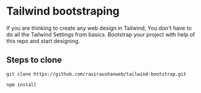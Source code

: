 # Tailwind bootstraping

If you are thinking to create any web design in Tailwind, You don't have to do all the Tailwind Settings from basics. Bootstrap your project with help of this repo and start designing.

## Steps to clone

```git clone https://github.com/raviraushanweb/tailwind-bootstrap.git```

```npm install```
